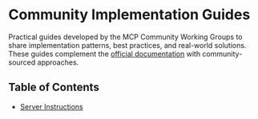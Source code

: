 # Community Implementation Guides

Practical guides developed by the MCP Community Working Groups to share implementation patterns, best practices, and real-world solutions. These guides complement the [official documentation](https://modelcontextprotocol.io/introduction) with community-sourced approaches.

## Table of Contents

- [Server Instructions](server-instructions.md)
